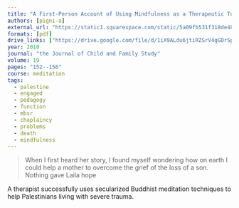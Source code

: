 ```yaml
---
title: "A First-Person Account of Using Mindfulness as a Therapeutic Tool in the Palestinian Territories"
authors: [pigni-a]
external_url: "https://static1.squarespace.com/static/5a09fb531f318de485b9921e/5a0a02aa02d7bc23190b0726/5a0a028002d7bc23190b00b9/1510605440679/Mindfulness-in-Palestine.pdf"
formats: [pdf]
drive_links: ["https://drive.google.com/file/d/1iX9ALdu6jtiRZSrV4gGDrSpDg9ACcQvl/view?usp=drivesdk"]
year: 2010
journal: "the Journal of Child and Family Study"
volume: 19
pages: "152--156"
course: meditation
tags:
  - palestine
  - engaged
  - pedagogy
  - function
  - mbsr
  - chaplaincy
  - problems
  - death
  - mindfulness
---
```


> When I first heard her story, I found myself wondering how on earth I could help a mother to overcome the grief of the loss of a son. Nothing gave Laila hope

A therapist successfully uses secularized Buddhist meditation techniques to help Palestinians living with severe trauma.


